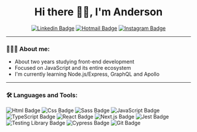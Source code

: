 <div align="center">
  <p><h1>Hi there 👋🏽, I'm Anderson</h1><p/>     

  [![Linkedin Badge](https://img.shields.io/badge/Linkedin-0077B5?style=for-the-badge&logo=linkedin&logoColor=white&link=https://www.linkedin.com/in/anderson-fonseca-b459a0177/)](https://www.linkedin.com/in/anderson-fonseca99/)
  [![Hotmail Badge](https://img.shields.io/badge/Email-0078D4?style=for-the-badge&logo=microsoft-outlook&logoColor=white)](mailto:andersonfonseca1999@hotmail.com?Subject)
  [![Instagram Badge](https://img.shields.io/badge/instagram-E4405F.svg?style=for-the-badge&logo=instagram&logoColor=white)](https://www.instagram.com/theandersonfonseca/)
</div>

___
  
### 👨🏾‍💻 About me:  
- About two years studying front-end development 
- Focused on JavaScript and its entire ecosystem  
- I'm currently learning Node.js/Express, GraphQL and Apollo

___

### 🛠 Languages and Tools:
![Html Badge](https://img.shields.io/badge/HTML5-E34F26?style=for-the-badge&logo=html5&logoColor=white)
![Css Badge](https://img.shields.io/badge/CSS3-1572B6?style=for-the-badge&logo=css3&logoColor=white)
![Sass Badge](https://img.shields.io/badge/Sass-CC6699?style=for-the-badge&logo=sass&logoColor=white)
![JavaScript Badge](https://img.shields.io/badge/JavaScript-F7DF1E?style=for-the-badge&logo=javascript&logoColor=black)
![TypeScript Badge](https://img.shields.io/badge/TypeScript-007ACC?style=for-the-badge&logo=typescript&logoColor=white)
![React Badge](https://img.shields.io/badge/React-20232A?style=for-the-badge&logo=react&logoColor=61DAFB)
![Next.js Badge](https://img.shields.io/badge/Next.js-20232A?&style=for-the-badge&logo=Next.js&logoColor=Black)
![Jest Badge](https://img.shields.io/badge/jest-99424F?&style=for-the-badge&logo=jest&logoColor=#99424Fe)
![Testing Library Badge](https://img.shields.io/badge/React_Testing_Library-BC1A19?&style=for-the-badge&logo=testing-library&logoColor=#BC1A19)
![Cypress Badge](https://img.shields.io/badge/cypress-030303?&style=for-the-badge&logo=cypress&logoColor=#030303)
![Git Badge](https://img.shields.io/badge/git%20-%23F05033.svg?&style=for-the-badge&logo=git&logoColor=white)
